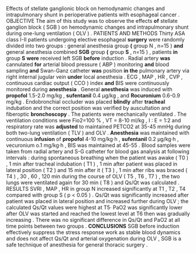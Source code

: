 Effects of stellate ganglionic block on hemodynamic changes and intrapulmonary shunt in perioperative patients with esophageal cancer . OBJECTIVE The aim of this study was to observe the effects **of** stellate ganglion block ( SGB ) on hemodynamic changes and intrapulmonary shunt during one-lung ventilation ( OLV ) . PATIENTS AND METHODS Thirty ASA class I-II patients undergoing elective esophageal **surgery** were randomly divided into two groups : general anesthesia group **(** group N , n=15 ) **and** general anesthesia combined **SGB** group **(** group **S** , n=15 ) , patients **in** group **S** **were** received left SGB **before** induction . Radial artery **was** cannulated **for** arterial blood pressure ( ABP ) monitoring **and** blood sampling **and** Swan-Ganz catheter **was** position **in** **the** pulmonary artery via right internal jugular vein **under** local anesthesia . ECG , MAP , HR , CVP , continuous cardiac output ( CCO ) index **and** BIS were continuously monitored during **anesthesia** . General **anesthesia** was induced with **propofol** 1.5-2.0 mg/kg , **sufentanil** 0.4 μg/kg , and **Rocuronium** 0.6-0.9 mg/kg . Endobronchial occluder was placed **blindly** after **tracheal** indubation and the correct position was verified by auscultation and fiberoptic **bronchoscopy** . The patients were mechanically ventilated . The ventilation conditions were Fio2=100 % , VT = 8-10 ml/kg , I : E = 1:2 and respiratory rate was **adjusted** to maintained PETCO2 at 35-45 mmHg during both two-lung ventilation ( TLV ) and OLV . **Anesthesia** was maintained with continuous **infusion** of **propofol** 4-10 mg/kg·h , **sufentanil** 0.2 μg/kg·h , vecuronium o.1 mg/kg·h , BIS was maintained at 45-55 . Blood samples were taken from radial artery and S-G catheter for blood gas analysis at following intervals : during spontaneous breathing when the patient was awake ( T0 ) , 1 min after tracheal indubation ( T1 ) , 1 min after patient was placed in lateral position ( T2 ) and 15 min after it ( T3 ) , 1 min after ribs was braced ( T4 ) , 30 , 60 , 120 min during the course of OLV ( T5 , T6 , T7 ) , the two lungs were ventilated again for 30 min ( T8 ) and Qs/Qt was calculated . RESULTS SVRI , MAP , HR in group N increased significantly at T1 , T2 , T4 compared with group S ( p < 0.05 ) . Qs/Qt was significantly increased after patient was placed in lateral position and increased further during OLV ; the calculated Qs/Qt values were highest at T5· PaO2 was significantly lower after OLV was started and reached the lowest level at T6 then was gradually increasing . There was no significant difference in Qs/Qt and PaO2 at all time points between two groups . **CONCLUSIONS** SGB before induction effectively suppress the stress response work as stable blood dynamics and does not affect Qs/Qt and arterial oxygenation during OLV , SGB is a safe technique of anesthesia for general thoracic surgery . 